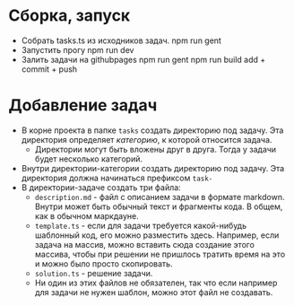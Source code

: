 # Сборка, запуск

* Собрать tasks.ts из исходников задач.
  npm run gent
* Запустить прогу
  npm run dev
* Залить задачи на githubpages
  npm run gent
  npm run build
  add + commit + push

# Добавление задач

* В корне проекта в папке `tasks` создать директорию под задачу. Эта директория определяет *категорию*, к которой относится задача.
  * Директории могут быть вложены друг в друга. Тогда у задачи будет несколько категорий.
* Внутри директории-категории создать директорию под задачу. Эта директория должна начинаться префиксом `task-`
* В директории-задаче создать три файла:
  * `description.md` - файл с описанием задачи в формате markdown. Внутри может быть обычный текст и фрагменты кода. В общем, как в обычном маркдауне.
  * `template.ts` - если для задачи требуется какой-нибудь шаблонный код, его можно разместить здесь. Например, если задача на массив, можно вставить сюда создание этого массива, чтобы при решении не пришлось тратить время на это и можно было просто скопировать.
  * `solution.ts` - решение задачи.
  * Ни один из этих файлов не обязателен, так что если например для задачи не нужен шаблон, можно этот файл не создавать.